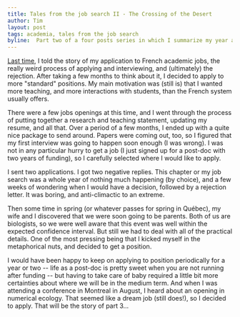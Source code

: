 ```yaml
---
title: Tales from the job search II - The Crossing of the Desert
author: Tim
layout: post
tags: academia, tales from the job search
byline:  Part two of a four posts series in which I summarize my year and a half spent looking for, and ultimately getting, an academic position
---
```


[Last time][partI], I told the story of my application to French academic
jobs, the really weird process of applying and interviewing, and (ultimately)
the rejection. After taking a few months to think about it, I decided to
apply to more "standard" positions. My main motivation was (still is) that
I wanted more teaching, and more interactions with students, than the French
system usually offers.

There were a few jobs openings at this time, and I went through the process
of putting together a research and teaching statement, updating my resume,
and all that. Over a period of a few months, I ended up with a quite nice
package to send around. Papers were coming out, too, so I figured that my
first interview was going to happen soon enough (I was wrong). I was not in
any particular hurry to get a job (I just signed up for a post-doc with two
years of funding), so I carefully selected where I would like to apply.

I sent two applications. I got two negative replies. This chapter or my job
search was a whole year of nothing much happening (by choice), and a few
weeks of wondering when I would have a decision, followed by a rejection
letter. It was boring, and anti-climactic to an extreme.

Then some time in spring (or whatever passes for spring in Québec),
my wife and I discovered that we were soon going to be parents. Both of
us are biologists, so we were well aware that this event was well within
the expected confidence interval. But still we had to deal with all of the
practical details. One of the most pressing being that I kicked myself in
the metaphorical nuts, and decided to get a position.

I would have been happy to keep on applying to position periodically for a
year or two -- life as a post-doc is pretty sweet when you are not running
after funding -- but having to take care of baby required a little bit
more certainties about where we will be in the medium term. And when I was
attending a conference in Montreal in August, I heard about an opening in
numerical ecology. That seemed like a dream job (still does!), so I decided
to apply. That will be the story of part 3...

[partI]: http://timotheepoisot.fr/2014/09/24/tales-job-search-I/
